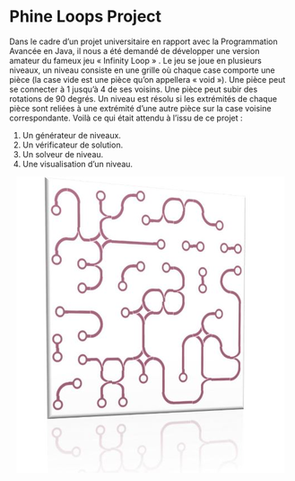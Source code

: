 # Phine Loops Project

Dans le cadre d’un projet universitaire en rapport avec la Programmation Avancée en Java, il nous a été demandé de développer une version amateur du fameux jeu « Infinity Loop » . Le jeu se joue en plusieurs niveaux, un niveau consiste en une grille où chaque case comporte une pièce (la case vide est une pièce qu’on appellera « void »). Une pièce peut se connecter à 1 jusqu’à 4 de ses voisins. Une pièce peut subir des rotations de 90 degrés. Un niveau est résolu si les extrémités de chaque pièce sont reliées à une extrémité d’une autre pièce sur la case voisine correspondante. Voilà ce qui était attendu à l’issu de ce projet :
1. Un générateur de niveaux.
2. Un vérificateur de solution.
3. Un solveur de niveau.
4. Une visualisation d’un niveau.

<div style="text-align:center"><img src="https://github.com/js-dev88/phine-loops-project/blob/master/doc/Capture.JPG" /></div>

